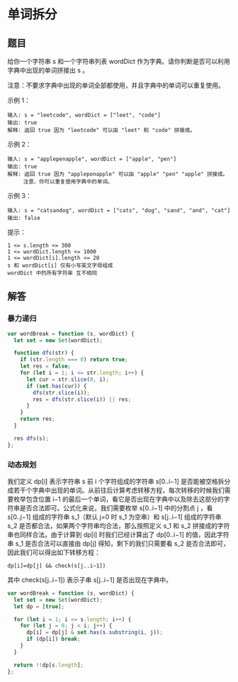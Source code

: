 # 单词拆分

## 题目
给你一个字符串 s 和一个字符串列表 wordDict 作为字典。请你判断是否可以利用字典中出现的单词拼接出 s 。

注意：不要求字典中出现的单词全部都使用，并且字典中的单词可以重复使用。

示例 1：
```
输入: s = "leetcode", wordDict = ["leet", "code"]
输出: true
解释: 返回 true 因为 "leetcode" 可以由 "leet" 和 "code" 拼接成。
```
示例 2：
```
输入: s = "applepenapple", wordDict = ["apple", "pen"]
输出: true
解释: 返回 true 因为 "applepenapple" 可以由 "apple" "pen" "apple" 拼接成。
     注意，你可以重复使用字典中的单词。
```
示例 3：
```
输入: s = "catsandog", wordDict = ["cats", "dog", "sand", "and", "cat"]
输出: false
```

提示：
```
1 <= s.length <= 300
1 <= wordDict.length <= 1000
1 <= wordDict[i].length <= 20
s 和 wordDict[i] 仅有小写英文字母组成
wordDict 中的所有字符串 互不相同
```

## 解答

### 暴力递归
```js
var wordBreak = function (s, wordDict) {
  let set = new Set(wordDict);

  function dfs(str) {
    if (str.length === 0) return true;
    let res = false;
    for (let i = 1; i <= str.length; i++) {
      let cur = str.slice(0, i);
      if (set.has(cur)) {
        dfs(str.slice(i));
        res = dfs(str.slice(i)) || res;
      }
    }
    return res;
  }

  res dfs(s);
};
```

### 动态规划
我们定义 dp[i] 表示字符串 s 前 i 个字符组成的字符串 s[0..i−1] 是否能被空格拆分成若干个字典中出现的单词。从前往后计算考虑转移方程，每次转移的时候我们需要枚举包含位置 i−1 的最后一个单词，看它是否出现在字典中以及除去这部分的字符串是否合法即可。公式化来说，我们需要枚举 s[0..i−1] 中的分割点 j ，看 s[0..j−1] 组成的字符串 s_1（默认 j=0 时 s_1 为空串）和 s[j..i−1] 组成的字符串 s_2 是否都合法，如果两个字符串均合法，那么按照定义 s_1 和 s_2 拼接成的字符串也同样合法。由于计算到 dp[i] 时我们已经计算出了 dp[0..i−1] 的值，因此字符串 s_1 是否合法可以直接由 dp[j] 得知，剩下的我们只需要看 s_2 是否合法即可，因此我们可以得出如下转移方程：
```
dp[i]=dp[j] && check(s[j..i−1])
```
其中 check(s[j..i−1]) 表示子串 s[j..i−1] 是否出现在字典中。

```js
var wordBreak = function (s, wordDict) {
  let set = new Set(wordDict);
  let dp = [true];

  for (let i = 1; i <= s.length; i++) {
    for (let j = 0; j < i; j++) {
      dp[i] = dp[j] & set.has(s.substring(i, j));
      if (dp[i]) break;
    }
  }

  return !!dp[s.length];
};
```